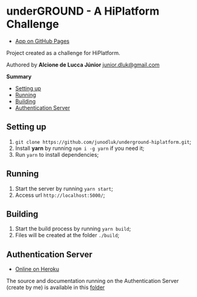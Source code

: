# underGROUND - A HiPlatform Challenge

- [App on GitHub Pages](link)

Project created as a challenge for HiPlatform.

Authored by **Alcione de Lucca Júnior** <junior.dluk@gmail.com>

**Summary**
- [Setting up](#setting-up)
- [Running](#running)
- [Building](#building)
- [Authentication Server](#authentication-server)

## Setting up
1. `git clone https://github.com/junodluk/underground-hiplatform.git`;
2. Install **yarn** by running `npm i -g yarn` if you need it;
3. Run `yarn` to install dependencies;

## Running
1. Start the server by running `yarn start`;
2. Access url `http://localhost:5000/`;

## Building
1. Start the build process by running `yarn build`;
2. Files will be created at the folder `./build`;

## Authentication Server
- [Online on Heroku](https://spotify-oauth-server.herokuapp.com/)

The source and documentation running on the Authentication Server (create by me) is available in this [folder](https://github.com/junodluk/underground-hiplatform/tree/master/oauth-server)
